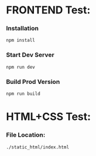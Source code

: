 # FRONTEND Test:

### Installation

```
npm install
```

### Start Dev Server

```
npm run dev
```

### Build Prod Version

```
npm run build
```

# HTML+CSS Test:

### File Location:

```
./static_html/index.html
```